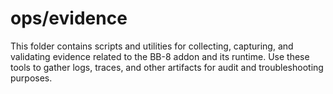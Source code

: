 # ops/evidence

This folder contains scripts and utilities for collecting, capturing, and validating evidence related to the BB-8 addon and its runtime. Use these tools to gather logs, traces, and other artifacts for audit and troubleshooting purposes.